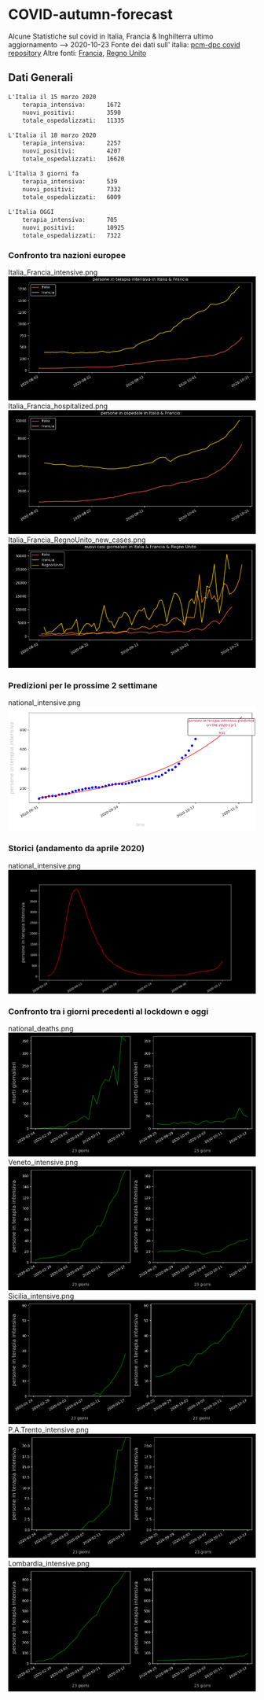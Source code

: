 
# COVID-autumn-forecast
Alcune Statistiche sul covid in Italia, Francia & Inghilterra
ultimo aggiornamento --> 2020-10-23
Fonte dei dati sull' italia: [pcm-dpc covid repository](https://github.com/pcm-dpc/COVID-19/blob/master/dati-json/dpc-covid19-ita-regioni.json)
Altre fonti: [Francia]('https://raw.githubusercontent.com/opencovid19-fr/data/master/dist/chiffres-cles.json'),  [Regno Unito](https://api.coronavirus.data.gov.uk/v1)

## Dati Generali
```
L'Italia il 15 marzo 2020
    terapia_intensiva:      1672
    nuovi_positivi:         3590
    totale_ospedalizzati:   11335 
```
```
L'Italia il 18 marzo 2020
    terapia_intensiva:      2257
    nuovi_positivi:         4207
    totale_ospedalizzati:   16620 
```
```
L'Italia 3 giorni fa
    terapia_intensiva:      539
    nuovi_positivi:         7332
    totale_ospedalizzati:   6009
```
```
L'Italia OGGI
    terapia_intensiva:      705
    nuovi_positivi:         10925
    totale_ospedalizzati:   7322
```


### Confronto tra nazioni europee

Italia_Francia_intensive.png
![ST](images/ST_Italia_Francia_intensive.png)
Italia_Francia_hospitalized.png
![ST](images/ST_Italia_Francia_hospitalized.png)
Italia_Francia_RegnoUnito_new_cases.png
![ST](images/ST_Italia_Francia_RegnoUnito_new_cases.png)

### Predizioni per le prossime 2 settimane

national_intensive.png
![PR](images/PR_national_intensive.png)

### Storici (andamento da aprile 2020)

national_intensive.png
![HS](images/HS_national_intensive.png)

### Confronto tra i giorni precedenti al lockdown e oggi

national_deaths.png
![AS](images/AS_national_deaths.png)
Veneto_intensive.png
![AS](images/AS_Veneto_intensive.png)
Sicilia_intensive.png
![AS](images/AS_Sicilia_intensive.png)
P.A.Trento_intensive.png
![AS](images/AS_P.A.Trento_intensive.png)
Lombardia_intensive.png
![AS](images/AS_Lombardia_intensive.png)